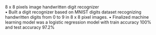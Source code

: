 8 x 8 pixels image handwritten digit recognizer           
• Built a digit recognizer based on MNIST digits dataset recognizing handwritten digits from 0 to 9 in 8 x 8 pixel images.
• Finalized machine learning model was a logistic regression model with train accuracy 100% and test accuracy 97.2%

